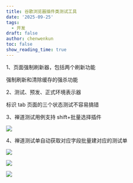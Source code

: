 ```yaml
---
title: 谷歌浏览器插件类测试工具
date: '2025-09-25'
tags:
  - 开发
draft: false
author: chenwenkun
toc: false
show_reading_time: true
---
```

1、页面强制刷新器，包括两个刷新功能

强制刷新和清除缓存的强杀功能

2、测试、预发、正式环境表示器

标识 tab 页面的三个状态测试不容易搞错

3、禅道测试用例支持 shift+批量选择插件

![](https://prod-files-secure.s3.us-west-2.amazonaws.com/c205fb54-92b2-4987-8be3-972b67d27acc/7ca8990d-2ef0-4ad6-8256-c807dbb8b3d5/image.png?X-Amz-Algorithm=AWS4-HMAC-SHA256&X-Amz-Content-Sha256=UNSIGNED-PAYLOAD&X-Amz-Credential=ASIAZI2LB466VF55JEWE%2F20251013%2Fus-west-2%2Fs3%2Faws4_request&X-Amz-Date=20251013T061808Z&X-Amz-Expires=3600&X-Amz-Security-Token=IQoJb3JpZ2luX2VjEJT%2F%2F%2F%2F%2F%2F%2F%2F%2F%2FwEaCXVzLXdlc3QtMiJGMEQCIG8kcnpchH5pywJHIONZPeWLXhyMTURBvEVkfk5wNhoTAiBGKPd0AwPxD1T43boBPQ7ZpmPhzMPVhSVG4bmlFk3Tmir%2FAwg9EAAaDDYzNzQyMzE4MzgwNSIMRXGz9RwgrLfl2Q2XKtwD7iCDoq96ahpUCIL4U6J6TIrSPGn6tLyTYpoQzfWjgNGks1vAuymNgcZ11eP4EpsVTQ2jOaaZ9Bmcq%2BoMM7ym93NAuMvPfgdzXyCrneNDqseEnoUWOnu6z8ssiB%2F4GMqlTt5jpXmGLXc0VxpI7eowLmUWk6xYhOOrLS4YDCLeyqyx4XRc0sJv%2B%2FHGdIvOi8osy0pCBkogukm4%2BkD5oyFP0a9VZ1dgMt8Wc66ncXwYq%2BaljwR02XbGs9CBiAHHhfUy0I%2FRwJBoj8qWw6ln2%2Bdi2MUAgWuaLhX27RbcBkuJ8IWCdqHg4KCGUrXsmsz%2BqleCeOZ6s%2BbRFuUkAp8roADLgh5k6cjSdZhw8QdenGaQdNV8Pib7oBpKWTe1VHPKgKNIZxKAwpxvUalpqQYdNU4OE7KW2hqFRslf9KOqNfsamGLsdCT5XXvq815yvh%2Fd6YexUe2qinsU20vCTpzP6xQBR9HcuOxwtm1aznP%2BXml3BILnAiYUNwJ%2Fq1qyMg8%2FBe3%2Bg27uonx8e%2BwmfHFWiYGA%2BVYNkLPPAlAyf94pl%2Bt0e7e8bEBuFIy9HiABlSzF74m3UMP68MdtF478wnwCqwAMm4lj5A3y5Tv512TKSRRy9gsmVNi8%2Fs%2Br9Op5yDgw2e2xxwY6pgHsNJCp0ggHyGZYcH4q91HMSxl3MBR%2BvEDBK%2FphBcOA0qKnV3Z4BAoBGU09Mx8kdEkjRXA6j5RagfTOHN23RtFI8UG1Fdssid0wts2DBLTLhXmQDduziSLFTlRkDy%2BkdWxkYidortFxyQGD8ACQRgAzx%2FjtsPAS0ecH0wNL3s1aGlK%2F%2B6A7i1e4G9xhoJNgYtOknmtIHDXhE7cZhkZLUI5n7REP2CbT&X-Amz-Signature=dd808a55df01b95481090d7815523d329f5df7f7affaf9d5e8641d9c7d20e08b&X-Amz-SignedHeaders=host&x-amz-checksum-mode=ENABLED&x-id=GetObject)

4、禅道测试单自动获取对应字段批量建对应的测试单

![](https://prod-files-secure.s3.us-west-2.amazonaws.com/c205fb54-92b2-4987-8be3-972b67d27acc/1ea39b01-dd1c-4a56-bb09-4fe87447f5c7/image.png?X-Amz-Algorithm=AWS4-HMAC-SHA256&X-Amz-Content-Sha256=UNSIGNED-PAYLOAD&X-Amz-Credential=ASIAZI2LB466VF55JEWE%2F20251013%2Fus-west-2%2Fs3%2Faws4_request&X-Amz-Date=20251013T061808Z&X-Amz-Expires=3600&X-Amz-Security-Token=IQoJb3JpZ2luX2VjEJT%2F%2F%2F%2F%2F%2F%2F%2F%2F%2FwEaCXVzLXdlc3QtMiJGMEQCIG8kcnpchH5pywJHIONZPeWLXhyMTURBvEVkfk5wNhoTAiBGKPd0AwPxD1T43boBPQ7ZpmPhzMPVhSVG4bmlFk3Tmir%2FAwg9EAAaDDYzNzQyMzE4MzgwNSIMRXGz9RwgrLfl2Q2XKtwD7iCDoq96ahpUCIL4U6J6TIrSPGn6tLyTYpoQzfWjgNGks1vAuymNgcZ11eP4EpsVTQ2jOaaZ9Bmcq%2BoMM7ym93NAuMvPfgdzXyCrneNDqseEnoUWOnu6z8ssiB%2F4GMqlTt5jpXmGLXc0VxpI7eowLmUWk6xYhOOrLS4YDCLeyqyx4XRc0sJv%2B%2FHGdIvOi8osy0pCBkogukm4%2BkD5oyFP0a9VZ1dgMt8Wc66ncXwYq%2BaljwR02XbGs9CBiAHHhfUy0I%2FRwJBoj8qWw6ln2%2Bdi2MUAgWuaLhX27RbcBkuJ8IWCdqHg4KCGUrXsmsz%2BqleCeOZ6s%2BbRFuUkAp8roADLgh5k6cjSdZhw8QdenGaQdNV8Pib7oBpKWTe1VHPKgKNIZxKAwpxvUalpqQYdNU4OE7KW2hqFRslf9KOqNfsamGLsdCT5XXvq815yvh%2Fd6YexUe2qinsU20vCTpzP6xQBR9HcuOxwtm1aznP%2BXml3BILnAiYUNwJ%2Fq1qyMg8%2FBe3%2Bg27uonx8e%2BwmfHFWiYGA%2BVYNkLPPAlAyf94pl%2Bt0e7e8bEBuFIy9HiABlSzF74m3UMP68MdtF478wnwCqwAMm4lj5A3y5Tv512TKSRRy9gsmVNi8%2Fs%2Br9Op5yDgw2e2xxwY6pgHsNJCp0ggHyGZYcH4q91HMSxl3MBR%2BvEDBK%2FphBcOA0qKnV3Z4BAoBGU09Mx8kdEkjRXA6j5RagfTOHN23RtFI8UG1Fdssid0wts2DBLTLhXmQDduziSLFTlRkDy%2BkdWxkYidortFxyQGD8ACQRgAzx%2FjtsPAS0ecH0wNL3s1aGlK%2F%2B6A7i1e4G9xhoJNgYtOknmtIHDXhE7cZhkZLUI5n7REP2CbT&X-Amz-Signature=24c4919eb58cb61228435c94656e1d7598b0086dfb345f695b4dc2123edf4154&X-Amz-SignedHeaders=host&x-amz-checksum-mode=ENABLED&x-id=GetObject)

![](https://prod-files-secure.s3.us-west-2.amazonaws.com/c205fb54-92b2-4987-8be3-972b67d27acc/fa727f1d-546c-42aa-9508-d8d3d1275bcd/image.png?X-Amz-Algorithm=AWS4-HMAC-SHA256&X-Amz-Content-Sha256=UNSIGNED-PAYLOAD&X-Amz-Credential=ASIAZI2LB466VF55JEWE%2F20251013%2Fus-west-2%2Fs3%2Faws4_request&X-Amz-Date=20251013T061808Z&X-Amz-Expires=3600&X-Amz-Security-Token=IQoJb3JpZ2luX2VjEJT%2F%2F%2F%2F%2F%2F%2F%2F%2F%2FwEaCXVzLXdlc3QtMiJGMEQCIG8kcnpchH5pywJHIONZPeWLXhyMTURBvEVkfk5wNhoTAiBGKPd0AwPxD1T43boBPQ7ZpmPhzMPVhSVG4bmlFk3Tmir%2FAwg9EAAaDDYzNzQyMzE4MzgwNSIMRXGz9RwgrLfl2Q2XKtwD7iCDoq96ahpUCIL4U6J6TIrSPGn6tLyTYpoQzfWjgNGks1vAuymNgcZ11eP4EpsVTQ2jOaaZ9Bmcq%2BoMM7ym93NAuMvPfgdzXyCrneNDqseEnoUWOnu6z8ssiB%2F4GMqlTt5jpXmGLXc0VxpI7eowLmUWk6xYhOOrLS4YDCLeyqyx4XRc0sJv%2B%2FHGdIvOi8osy0pCBkogukm4%2BkD5oyFP0a9VZ1dgMt8Wc66ncXwYq%2BaljwR02XbGs9CBiAHHhfUy0I%2FRwJBoj8qWw6ln2%2Bdi2MUAgWuaLhX27RbcBkuJ8IWCdqHg4KCGUrXsmsz%2BqleCeOZ6s%2BbRFuUkAp8roADLgh5k6cjSdZhw8QdenGaQdNV8Pib7oBpKWTe1VHPKgKNIZxKAwpxvUalpqQYdNU4OE7KW2hqFRslf9KOqNfsamGLsdCT5XXvq815yvh%2Fd6YexUe2qinsU20vCTpzP6xQBR9HcuOxwtm1aznP%2BXml3BILnAiYUNwJ%2Fq1qyMg8%2FBe3%2Bg27uonx8e%2BwmfHFWiYGA%2BVYNkLPPAlAyf94pl%2Bt0e7e8bEBuFIy9HiABlSzF74m3UMP68MdtF478wnwCqwAMm4lj5A3y5Tv512TKSRRy9gsmVNi8%2Fs%2Br9Op5yDgw2e2xxwY6pgHsNJCp0ggHyGZYcH4q91HMSxl3MBR%2BvEDBK%2FphBcOA0qKnV3Z4BAoBGU09Mx8kdEkjRXA6j5RagfTOHN23RtFI8UG1Fdssid0wts2DBLTLhXmQDduziSLFTlRkDy%2BkdWxkYidortFxyQGD8ACQRgAzx%2FjtsPAS0ecH0wNL3s1aGlK%2F%2B6A7i1e4G9xhoJNgYtOknmtIHDXhE7cZhkZLUI5n7REP2CbT&X-Amz-Signature=d90a7ae5e597b487ee3c79f005115ef0c790ad1da1772c2dcfdd26bf09320f3b&X-Amz-SignedHeaders=host&x-amz-checksum-mode=ENABLED&x-id=GetObject)

![](https://prod-files-secure.s3.us-west-2.amazonaws.com/c205fb54-92b2-4987-8be3-972b67d27acc/2a374ca8-3be3-4978-8ee1-2331f1db0267/image.png?X-Amz-Algorithm=AWS4-HMAC-SHA256&X-Amz-Content-Sha256=UNSIGNED-PAYLOAD&X-Amz-Credential=ASIAZI2LB466VF55JEWE%2F20251013%2Fus-west-2%2Fs3%2Faws4_request&X-Amz-Date=20251013T061808Z&X-Amz-Expires=3600&X-Amz-Security-Token=IQoJb3JpZ2luX2VjEJT%2F%2F%2F%2F%2F%2F%2F%2F%2F%2FwEaCXVzLXdlc3QtMiJGMEQCIG8kcnpchH5pywJHIONZPeWLXhyMTURBvEVkfk5wNhoTAiBGKPd0AwPxD1T43boBPQ7ZpmPhzMPVhSVG4bmlFk3Tmir%2FAwg9EAAaDDYzNzQyMzE4MzgwNSIMRXGz9RwgrLfl2Q2XKtwD7iCDoq96ahpUCIL4U6J6TIrSPGn6tLyTYpoQzfWjgNGks1vAuymNgcZ11eP4EpsVTQ2jOaaZ9Bmcq%2BoMM7ym93NAuMvPfgdzXyCrneNDqseEnoUWOnu6z8ssiB%2F4GMqlTt5jpXmGLXc0VxpI7eowLmUWk6xYhOOrLS4YDCLeyqyx4XRc0sJv%2B%2FHGdIvOi8osy0pCBkogukm4%2BkD5oyFP0a9VZ1dgMt8Wc66ncXwYq%2BaljwR02XbGs9CBiAHHhfUy0I%2FRwJBoj8qWw6ln2%2Bdi2MUAgWuaLhX27RbcBkuJ8IWCdqHg4KCGUrXsmsz%2BqleCeOZ6s%2BbRFuUkAp8roADLgh5k6cjSdZhw8QdenGaQdNV8Pib7oBpKWTe1VHPKgKNIZxKAwpxvUalpqQYdNU4OE7KW2hqFRslf9KOqNfsamGLsdCT5XXvq815yvh%2Fd6YexUe2qinsU20vCTpzP6xQBR9HcuOxwtm1aznP%2BXml3BILnAiYUNwJ%2Fq1qyMg8%2FBe3%2Bg27uonx8e%2BwmfHFWiYGA%2BVYNkLPPAlAyf94pl%2Bt0e7e8bEBuFIy9HiABlSzF74m3UMP68MdtF478wnwCqwAMm4lj5A3y5Tv512TKSRRy9gsmVNi8%2Fs%2Br9Op5yDgw2e2xxwY6pgHsNJCp0ggHyGZYcH4q91HMSxl3MBR%2BvEDBK%2FphBcOA0qKnV3Z4BAoBGU09Mx8kdEkjRXA6j5RagfTOHN23RtFI8UG1Fdssid0wts2DBLTLhXmQDduziSLFTlRkDy%2BkdWxkYidortFxyQGD8ACQRgAzx%2FjtsPAS0ecH0wNL3s1aGlK%2F%2B6A7i1e4G9xhoJNgYtOknmtIHDXhE7cZhkZLUI5n7REP2CbT&X-Amz-Signature=5764ff6acc5e7125934451d5e69d29dd35f972302771778a697a338f63ce2eb5&X-Amz-SignedHeaders=host&x-amz-checksum-mode=ENABLED&x-id=GetObject)
